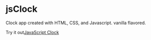# jsClock

Clock app created with HTML, CSS, and Javascript. vanilla flavored.

Try it out<a href="https://znematoadz.github.io/jsClock">JavaScript Clock</a>


